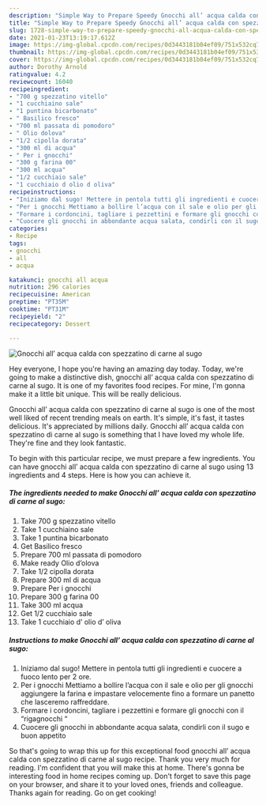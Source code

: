 ```yaml
---
description: "Simple Way to Prepare Speedy Gnocchi all’ acqua calda con spezzatino di carne al sugo"
title: "Simple Way to Prepare Speedy Gnocchi all’ acqua calda con spezzatino di carne al sugo"
slug: 1728-simple-way-to-prepare-speedy-gnocchi-all-acqua-calda-con-spezzatino-di-carne-al-sugo
date: 2021-01-23T13:19:17.612Z
image: https://img-global.cpcdn.com/recipes/0d3443181b04ef09/751x532cq70/gnocchi-all-acqua-calda-con-spezzatino-di-carne-al-sugo-recipe-main-photo.jpg
thumbnail: https://img-global.cpcdn.com/recipes/0d3443181b04ef09/751x532cq70/gnocchi-all-acqua-calda-con-spezzatino-di-carne-al-sugo-recipe-main-photo.jpg
cover: https://img-global.cpcdn.com/recipes/0d3443181b04ef09/751x532cq70/gnocchi-all-acqua-calda-con-spezzatino-di-carne-al-sugo-recipe-main-photo.jpg
author: Dorothy Arnold
ratingvalue: 4.2
reviewcount: 16040
recipeingredient:
- "700 g spezzatino vitello"
- "1 cucchiaino sale"
- "1 puntina bicarbonato"
- " Basilico fresco"
- "700 ml passata di pomodoro"
- " Olio dolova"
- "1/2 cipolla dorata"
- "300 ml di acqua"
- " Per i gnocchi"
- "300 g farina 00"
- "300 ml acqua"
- "1/2 cucchiaio sale"
- "1 cucchiaio d olio d oliva"
recipeinstructions:
- "Iniziamo dal sugo! Mettere in pentola tutti gli ingredienti e cuocere a fuoco lento per 2 ore."
- "Per i gnocchi Mettiamo a bollire l’acqua con il sale e olio per gli gnocchi aggiungere la farina e impastare velocemente fino a formare un panetto che lasceremo raffreddare."
- "Formare i cordoncini, tagliare i pezzettini e formare gli gnocchi con il “rigagnocchi “"
- "Cuocere gli gnocchi in abbondante acqua salata, condirli con il sugo e buon appetito"
categories:
- Recipe
tags:
- gnocchi
- all
- acqua

katakunci: gnocchi all acqua 
nutrition: 296 calories
recipecuisine: American
preptime: "PT35M"
cooktime: "PT31M"
recipeyield: "2"
recipecategory: Dessert

---
```



![Gnocchi all’ acqua calda con spezzatino di carne al sugo](https://img-global.cpcdn.com/recipes/0d3443181b04ef09/751x532cq70/gnocchi-all-acqua-calda-con-spezzatino-di-carne-al-sugo-recipe-main-photo.jpg)

Hey everyone, I hope you're having an amazing day today. Today, we're going to make a distinctive dish, gnocchi all’ acqua calda con spezzatino di carne al sugo. It is one of my favorites food recipes. For mine, I'm gonna make it a little bit unique. This will be really delicious.

Gnocchi all’ acqua calda con spezzatino di carne al sugo is one of the most well liked of recent trending meals on earth. It's simple, it's fast, it tastes delicious. It's appreciated by millions daily. Gnocchi all’ acqua calda con spezzatino di carne al sugo is something that I have loved my whole life. They're fine and they look fantastic.




To begin with this particular recipe, we must prepare a few ingredients. You can have gnocchi all’ acqua calda con spezzatino di carne al sugo using 13 ingredients and 4 steps. Here is how you can achieve it.

<!--inarticleads1-->

##### The ingredients needed to make Gnocchi all’ acqua calda con spezzatino di carne al sugo:

1. Take 700 g spezzatino vitello
1. Take 1 cucchiaino sale
1. Take 1 puntina bicarbonato
1. Get  Basilico fresco
1. Prepare 700 ml passata di pomodoro
1. Make ready  Olio d’olova
1. Take 1/2 cipolla dorata
1. Prepare 300 ml di acqua
1. Prepare  Per i gnocchi
1. Prepare 300 g farina 00
1. Take 300 ml acqua
1. Get 1/2 cucchiaio sale
1. Take 1 cucchiaio d’ olio d’ oliva




<!--inarticleads2-->

##### Instructions to make Gnocchi all’ acqua calda con spezzatino di carne al sugo:

1. Iniziamo dal sugo! Mettere in pentola tutti gli ingredienti e cuocere a fuoco lento per 2 ore.
1. Per i gnocchi Mettiamo a bollire l’acqua con il sale e olio per gli gnocchi aggiungere la farina e impastare velocemente fino a formare un panetto che lasceremo raffreddare.
1. Formare i cordoncini, tagliare i pezzettini e formare gli gnocchi con il “rigagnocchi “
1. Cuocere gli gnocchi in abbondante acqua salata, condirli con il sugo e buon appetito




So that's going to wrap this up for this exceptional food gnocchi all’ acqua calda con spezzatino di carne al sugo recipe. Thank you very much for reading. I'm confident that you will make this at home. There's gonna be interesting food in home recipes coming up. Don't forget to save this page on your browser, and share it to your loved ones, friends and colleague. Thanks again for reading. Go on get cooking!

